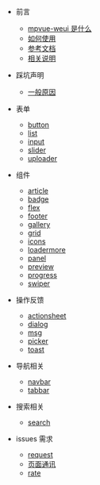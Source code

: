 * 前言

  * [mpvue-weui 是什么](README.md)
  * [如何使用](how-to-use.md)
  * [参考文档](reference-documents.md)
  * [相关说明](instructions.md)

* 踩坑声明
  * [一般原因](reasons.md)

* 表单

  * [button](button.md)
  * [list](list.md)
  * [input](input.md)
  * [slider](slider.md)
  * [uploader](uploader.md)

* 组件
  * [article](article.md)
  * [badge](badge.md)
  * [flex](flex.md)
  * [footer](footer.md)
  * [gallery](gallery.md)
  * [grid](grid.md)
  * [icons](icons.md)
  * [loadermore](loadmore.md)
  * [panel](panel.md)
  * [preview](preview.md)
  * [progress](progress.md)
  * [swiper](swiper.md)

* 操作反馈
  * [actionsheet](action-sheet.md)
  * [dialog](dialog.md)
  * [msg](msg.md)
  * [picker](picker.md)
  * [toast](toast.md)

* 导航相关
  * [navbar](navbar.md)
  * [tabbar](tabbar.md)

* 搜索相关
  * [search](search.md)

* issues 需求
  * [request](request.md)
  * [页面通讯](vuex.md)
  * [rate](rate.md)
